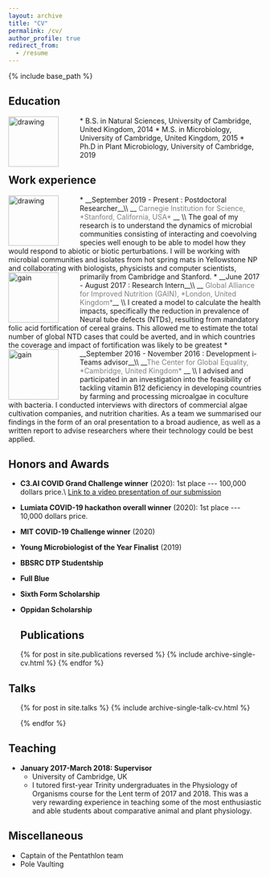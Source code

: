```yaml
---
layout: archive
title: "CV"
permalink: /cv/
author_profile: true
redirect_from:
  - /resume
---
```


{% include base_path %}

## Education

<img src="{{ site.baseurl }}/images/cambridge.png" alt="drawing" width="100" style="float: left; margin-right: 3em;"/>
* B.S. in Natural Sciences, University of Cambridge, United Kingdom, 2014
* M.S. in Microbiology, University of Cambridge, United Kingdom, 2015
* Ph.D in Plant Microbiology, University of Cambridge, 2019 






## Work experience

<img src="{{ site.baseurl }}/images/carnegie.jpeg" alt="drawing" width="100" style="float: left; margin-right: 3em;"/>
* __September 2019 - Present : Postdoctoral Researcher__\\
__<span style="color: grey;">   Carnegie Institution for Science, *Stanford, California, USA* </span>__ \\
    The goal of my research is to understand the dynamics of microbial communities consisting of interacting and coevolving species well enough to be able to model how they would respond to abiotic or biotic perturbations. I will be working with microbial communities and isolates from hot spring mats in Yellowstone NP and collaborating with biologists, physicists and computer scientists, primarily from Cambridge and Stanford. 

<img src="{{ site.baseurl }}/images/gain.png" alt="gain" width="100" style="float: left; margin-right: 3em;"/>
* __June 2017 -  August 2017  : Research Intern__\\
__<span style="color: grey;"> Global Alliance for Improved Nutrition (GAIN), *London, United Kingdom*</span>__ \\
I created a model to calculate the health impacts, specifically the reduction in prevalence of Neural tube defects (NTDs), resulting from mandatory folic acid fortification of cereal grains. This allowed me to estimate the total number of global NTD cases that could be averted, and in which countries the coverage and impact of fortification was likely to be greatest


<img src="{{ site.baseurl }}/images/global_eq.jpeg" alt="gain" width="100" style="float: left; margin-right: 3em;"/>
* __September 2016 -  November 2016  : Development i-Teams advisor__\\
__<span style="color: grey;">The Center for Global Equality, *Cambridge, United Kingdom* </span>__ \\
I advised and participated in an investigation into the feasibility of tackling vitamin B12 deficiency in developing countries by farming and processing microalgae in coculture with bacteria. I conducted interviews with directors of commercial algae cultivation companies, and nutrition charities. As a team we summarised our findings in the form of an oral presentation to a broad audience, as well as a written report to advise researchers where their technology could be best applied.


## Honors and Awards

* __C3.AI COVID Grand Challenge winner__ (2020): 1st place --- 100,000 dollars price.\\
[Link to a video presentation of our submission](https://c3.ai/c3-ai-covid-19-grand-challenge/)
* __Lumiata COVID-19 hackathon overall winner__  (2020): 1st place --- 10,000 dollars price.
* __MIT COVID-19 Challenge winner__ (2020)
* __Young Microbiologist of the Year Finalist__ (2019)
* __BBSRC DTP Studentship__
* __Full Blue__
* __Sixth Form Scholarship__
* __Oppidan Scholarship__



  ## Publications
<ol>
{% for post in site.publications reversed %}
 {% include archive-single-cv.html %}
{% endfor %}
</ol>

## Talks
<ul>
 {% for post in site.talks %}
    {% include archive-single-talk-cv.html %}
    
  {% endfor %}
  </ul>
  
## Teaching


* __January 2017-March 2018: Supervisor__
  * University of Cambridge, UK
  * I tutored first-year Trinity undergraduates in the Physiology of Organisms course for the Lent term of 2017 and 2018. This was a very rewarding experience in teaching some of the most enthusiastic and able students about comparative animal and plant physiology.
  
## Miscellaneous

* Captain of the Pentathlon team
* Pole Vaulting
